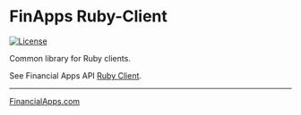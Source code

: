 
FinApps Ruby-Client
===================


[![License](http://img.shields.io/:license-mit-blue.svg?style=flat-square)](http://finapps.mit-license.org)

Common library for Ruby clients.

See Financial Apps API [Ruby Client][ruby-client].


-------------------

[FinancialApps.com][financialapps]

[ruby-client]: https://github.com/finapps/ruby-client
[financialapps]: https://financialapps.com